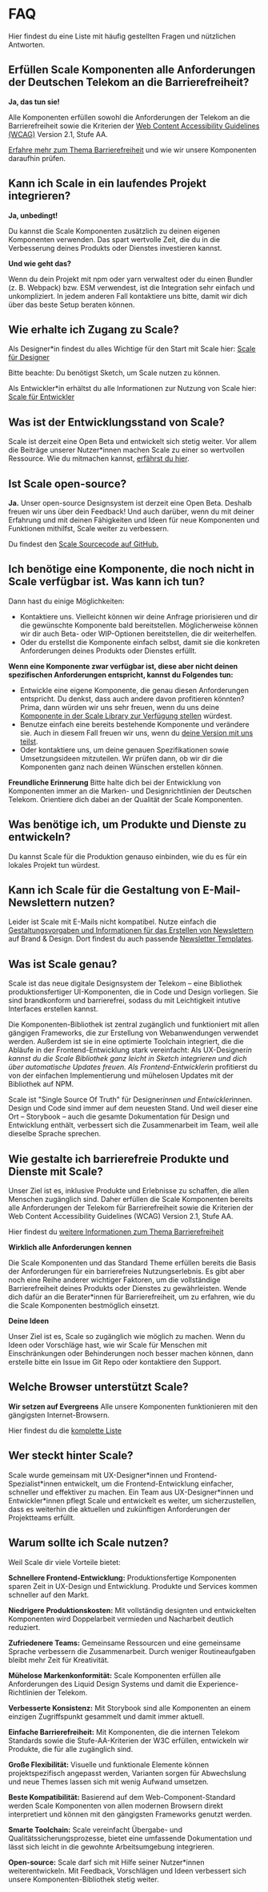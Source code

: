 # FAQ

Hier findest du eine Liste mit häufig gestellten Fragen und nützlichen Antworten.

## Erfüllen Scale Komponenten alle Anforderungen der Deutschen Telekom an die Barrierefreiheit?

**Ja, das tun sie!**

Alle Komponenten erfüllen sowohl die Anforderungen der Telekom an die Barrierefreiheit sowie die Kriterien der [Web Content Accessibility Guidelines (WCAG)](https://www.w3.org/TR/WCAG21/) Version 2.1, Stufe AA.

[Erfahre mehr zum Thema Barrierefreiheit](./?path=/story/scale-for-developers-accessibility--page) und wie wir unsere Komponenten daraufhin prüfen.

## Kann ich Scale in ein laufendes Projekt integrieren?

**Ja, unbedingt!**

Du kannst die Scale Komponenten zusätzlich zu deinen eigenen Komponenten verwenden.
Das spart wertvolle Zeit, die du in die Verbesserung deines Produkts oder Dienstes investieren kannst.

**Und wie geht das?**

Wenn du dein Projekt mit npm oder yarn verwaltest oder du einen Bundler (z. B. Webpack) bzw. ESM verwendest, ist die Integration sehr einfach und unkompliziert.
In jedem anderen Fall kontaktiere uns bitte, damit wir dich über das beste Setup beraten können.

## Wie erhalte ich Zugang zu Scale?

Als Designer\*in findest du alles Wichtige für den Start mit Scale hier:
[Scale für Designer](./?path=/docs/setup-info-getting-started-for-designers--page)

Bitte beachte: Du benötigst Sketch, um Scale nutzen zu können.

Als Entwickler\*in erhältst du alle Informationen zur Nutzung von Scale hier:
[Scale für Entwickler](./?path=/docs/setup-info-getting-started-for-developers--page)

## Was ist der Entwicklungsstand von Scale?

Scale ist derzeit eine Open Beta und entwickelt sich stetig weiter. Vor allem die Beiträge unserer Nutzer\*innen machen Scale zu einer so wertvollen Ressource.
Wie du mitmachen kannst, [erfährst du hier](./?path=/story/contact-contributing-to-scale--page).

## Ist Scale open-source?

**Ja.**
Unser open-source Designsystem ist derzeit eine Open Beta. Deshalb freuen wir uns über dein Feedback! Und auch darüber, wenn du mit deiner Erfahrung und mit deinen Fähigkeiten und Ideen für neue Komponenten und Funktionen mithilfst, Scale weiter zu verbessern.

Du findest den [Scale Sourcecode auf GitHub.](https://github.com/telekom/scale/)

## Ich benötige eine Komponente, die noch nicht in Scale verfügbar ist. Was kann ich tun?

Dann hast du einige Möglichkeiten:

- Kontaktiere uns. Vielleicht können wir deine Anfrage priorisieren und dir die gewünschte Komponente bald bereitstellen. Möglicherweise können wir dir auch Beta- oder WIP-Optionen bereitstellen, die dir weiterhelfen.
- Oder du erstellst die Komponente einfach selbst, damit sie die konkreten Anforderungen deines Produkts oder Dienstes erfüllt.

**Wenn eine Komponente zwar verfügbar ist, diese aber nicht deinen spezifischen Anforderungen entspricht, kannst du Folgendes tun:**

- Entwickle eine eigene Komponente, die genau diesen Anforderungen entspricht. Du denkst, dass auch andere davon profitieren könnten? Prima, dann würden wir uns sehr freuen, wenn du uns deine [Komponente in der Scale Library zur Verfügung stellen](./?path=/story/contact-contributing-to-scale--page) würdest.
- Benutze einfach eine bereits bestehende Komponente und verändere sie. Auch in diesem Fall freuen wir uns, wenn du [deine Version mit uns teilst](./?path=/story/contact-contributing-to-scale--page).
- Oder kontaktiere uns, um deine genauen Spezifikationen sowie Umsetzungsideen mitzuteilen. Wir prüfen dann, ob wir dir die Komponenten ganz nach deinen Wünschen erstellen können.

**Freundliche Erinnerung**
Bitte halte dich bei der Entwicklung von Komponenten immer an die Marken- und Designrichtlinien der Deutschen Telekom. Orientiere dich dabei an der Qualität der Scale Komponenten.

## Was benötige ich, um Produkte und Dienste zu entwickeln?

Du kannst Scale für die Produktion genauso einbinden, wie du es für ein lokales Projekt tun würdest.

## Kann ich Scale für die Gestaltung von E-Mail-Newslettern nutzen?

Leider ist Scale mit E-Mails nicht kompatibel. Nutze einfach die [Gestaltungsvorgaben und Informationen für das Erstellen von Newslettern](https://www.brand-design.telekom.com/artikel/n/newsletter/) auf Brand & Design. Dort findest du auch passende [Newsletter Templates](https://www.brand-design.telekom.com/asset/email-template-0-newsletter-templates/).

## Was ist Scale genau?

Scale ist das neue digitale Designsystem der Telekom – eine Bibliothek produktionsfertiger UI-Komponenten, die in Code und Design vorliegen. Sie sind brandkonform und barrierefrei, sodass du mit Leichtigkeit intutive Interfaces erstellen kannst.

Die Komponenten-Bibliothek ist zentral zugänglich und funktioniert mit allen gängigen Frameworks, die zur Erstellung von Webanwendungen verwendet werden. Außerdem ist sie in eine optimierte Toolchain integriert, die die Abläufe in der Frontend-Entwicklung stark vereinfacht: Als UX-Designer*in kannst du die Scale Bibliothek ganz leicht in Sketch integrieren und dich über automatische Updates freuen. Als Frontend-Entwickler*in profitierst du von der einfachen Implementierung und mühelosen Updates mit der Bibliothek auf NPM.

Scale ist "Single Source Of Truth" für Designer*innen und Entwickler*innen. Design und Code sind immer auf dem neuesten Stand. Und weil dieser eine Ort – Storybook – auch die gesamte Dokumentation für Design und Entwicklung enthält, verbessert sich die Zusammenarbeit im Team, weil alle dieselbe Sprache sprechen.

## Wie gestalte ich barrierefreie Produkte und Dienste mit Scale?

Unser Ziel ist es, inklusive Produkte und Erlebnisse zu schaffen, die allen Menschen zugänglich sind. Daher erfüllen die Scale Komponenten bereits alle Anforderungen der Telekom für Barrierefreiheit sowie die Kriterien der Web Content Accessibility Guidelines (WCAG) Version 2.1, Stufe AA.

Hier findest du [weitere Informationen zum Thema Barrierefreiheit](./?path=/docs/setup-info-accessibility--page)

**Wirklich alle Anforderungen kennen**

Die Scale Komponenten und das Standard Theme erfüllen bereits die Basis der Anforderungen für ein barrierefreies Nutzungserlebnis. Es gibt aber noch eine Reihe anderer wichtiger Faktoren, um die vollständige Barrierefreiheit deines Produkts oder Dienstes zu gewährleisten.
Wende dich dafür an die Berater\*innen für Barrierefreiheit, um zu erfahren, wie du die Scale Komponenten bestmöglich einsetzt.

**Deine Ideen**

Unser Ziel ist es, Scale so zugänglich wie möglich zu machen. Wenn du Ideen oder Vorschläge hast, wie wir Scale für Menschen mit Einschränkungen oder Behinderungen noch besser machen können, dann erstelle bitte ein Issue im Git Repo oder kontaktiere den Support.

## Welche Browser unterstützt Scale?

**Wir setzen auf Evergreens**
Alle unsere Komponenten funktionieren mit den gängigsten Internet-Browsern.

Hier findest du die [komplette Liste](./?path=/docs/setup-info-browser-support--page)

## Wer steckt hinter Scale?

Scale wurde gemeinsam mit UX-Designer\*innen und Frontend-Spezialist\*innen entwickelt, um die Frontend-Entwicklung einfacher, schneller und effektiver zu machen.
Ein Team aus UX-Designer\*innen und Entwickler\*innen pflegt Scale und entwickelt es weiter, um sicherzustellen, dass es weiterhin die aktuellen und zukünftigen Anforderungen der Projektteams erfüllt.

## Warum sollte ich Scale nutzen?

Weil Scale dir viele Vorteile bietet:

**Schnellere Frontend-Entwicklung:** Produktionsfertige Komponenten sparen Zeit in UX-Design und Entwicklung. Produkte und Services kommen schneller auf den Markt.

**Niedrigere Produktionskosten:** Mit vollständig designten und entwickelten Komponenten wird Doppelarbeit vermieden und Nacharbeit deutlich reduziert.

**Zufriedenere Teams:** Gemeinsame Ressourcen und eine gemeinsame Sprache verbessern die Zusammenarbeit. Durch weniger Routineaufgaben bleibt mehr Zeit für Kreativität.

**Mühelose Markenkonformität:** Scale Komponenten erfüllen alle Anforderungen des Liquid Design Systems und damit die Experience-Richtlinien der Telekom.

**Verbesserte Konsistenz:** Mit Storybook sind alle Komponenten an einem einzigen Zugriffspunkt gesammelt und damit immer aktuell.

**Einfache Barrierefreiheit:** Mit Komponenten, die die internen Telekom Standards sowie die Stufe-AA-Kriterien der W3C erfüllen, entwickeln wir Produkte, die für alle zugänglich sind.

**Große Flexibilität:** Visuelle und funktionale Elemente können projektspezifisch angepasst werden, Varianten sorgen für Abwechslung und neue Themes lassen sich mit wenig Aufwand umsetzen.

**Beste Kompatibilität:** Basierend auf dem Web-Component-Standard werden Scale Komponenten von allen modernen Browsern direkt interpretiert und können mit den gängigsten Frameworks genutzt werden.

**Smarte Toolchain:** Scale vereinfacht Übergabe- und Qualitätssicherungsprozesse, bietet eine umfassende Dokumentation und lässt sich leicht in die gewohnte Arbeitsumgebung integrieren.

**Open-source:** Scale darf sich mit Hilfe seiner Nutzer\*innen weiterentwickeln. Mit Feedback, Vorschlägen und Ideen verbessert sich unsere Komponenten-Bibliothek stetig weiter.
